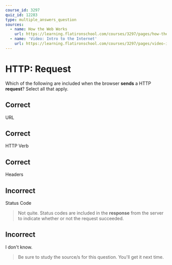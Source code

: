 ```yaml
---
course_id: 3297
quiz_id: 12283
type: multiple_answers_question
sources:
  - name: How the Web Works
    url: https://learning.flatironschool.com/courses/3297/pages/how-the-web-works?module_item_id=173350
  - name: 'Video: Intro to the Internet'
    url: https://learning.flatironschool.com/courses/3297/pages/video-intro-to-the-internet?module_item_id=270745
---
```


# HTTP: Request

Which of the following are included when the browser **sends** a HTTP
**request**? Select all that apply.

## Correct

URL

## Correct

HTTP Verb

## Correct

Headers

## Incorrect

Status Code

> Not quite. Status codes are included in the **response** from the server to
> indicate whether or not the request succeeded.

## Incorrect

I don't know.

> Be sure to study the source/s for this question. You'll get it next time.
